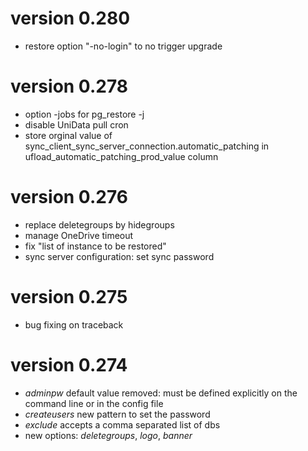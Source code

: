 # version 0.280

* restore option "-no-login" to no trigger upgrade

# version 0.278

* option -jobs for pg\_restore -j
* disable UniData pull cron
* store orginal value of sync\_client\_sync\_server\_connection.automatic\_patching in ufload\_automatic\_patching\_prod\_value column

# version 0.276

* replace deletegroups by hidegroups
* manage OneDrive timeout
* fix "list of instance to be restored"
* sync server configuration: set sync password

# version 0.275

* bug fixing on traceback

# version 0.274

* *adminpw* default value removed: must be defined explicitly on the command line or in the config file
* *createusers* new pattern to set the password
* *exclude* accepts a comma separated list of dbs
* new options: *deletegroups*, *logo*, *banner*

